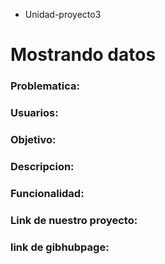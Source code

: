 * Unidad-proyecto3
# Mostrando datos 

### Problematica: 

### Usuarios:


### Objetivo:

### Descripcion:


### Funcionalidad:

### Link de nuestro proyecto:

### link de gibhubpage: 
